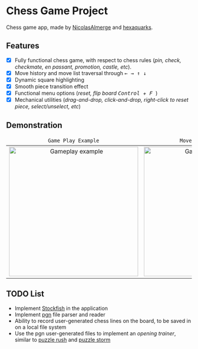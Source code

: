 # Chess Game Project

Chess game app, made by [NicolasAlmerge](https://github.com/NicolasAlmerge) and [hexaquarks](https://github.com/hexaquarks).

## Features
 - [x] Fully functional chess game, with respect to chess rules (*pin, check, checkmate, en passant, promotion, castle, etc*).
 - [x] Move history and move list traversal through <kbd> ← </kbd> <kbd> → </kbd> <kbd> ↑ </kbd> <kbd> ↓ </kbd>
 - [x] Dynamic square highlighting
 - [x] Smooth piece transition effect
 - [x] Functional menu options (*reset, flip board <kbd> Control </kbd>+<kbd> F </kbd>*)
 - [x] Mechanical utilities (*drag-and-drop, click-and-drop, right-click to reset piece, select/unselect, etc*)

## Demonstration

<div align="center" markdown="1">
<table>
    <thead>
        <tr>
            <td align="center"><code>Game Play Example</code></td>
            <td align="center"><code>Move List Traversal</code></td>
            <th align="center"><code>Square Highlighting</code></th>
        </tr>
    </thead>
    <tbody>
        <tr>
            <td align="center">
              <img src="https://github.com/hexaquarks/chess_game/blob/main/promotion/ChessGamePromotionGameplay.gif" title="Gameplay example" width="350"/>
          </td>
            <td align="center">
              <img src="https://github.com/hexaquarks/chess_game/blob/main/promotion/ChessGamePromotionTraversal.gif" title="Gameplay example" width="350"/>
          </td>
           <th align="center">
             <img src="https://github.com/hexaquarks/chess_game/blob/main/promotion/ChessGamePromotionHighlight.gif" title="Gameplay example" width="350"/>
          </th>
        </tr>
    </tbody>
</table>
</div>

## TODO List
  - Implement [Stockfish](https://github.com/official-stockfish/Stockfish) in the application
  - Implement [pgn](https://en.wikipedia.org/wiki/Portable_Game_Notation) file parser and reader
  - Ability to record user-generated chess lines on the board, to be saved in on a local file system
  - Use the pgn user-generated files to implement an *opening trainer*, similar to [puzzle rush](https://www.chess.com/puzzles/rush) and [puzzle storm](https://lichess.org/storm)
